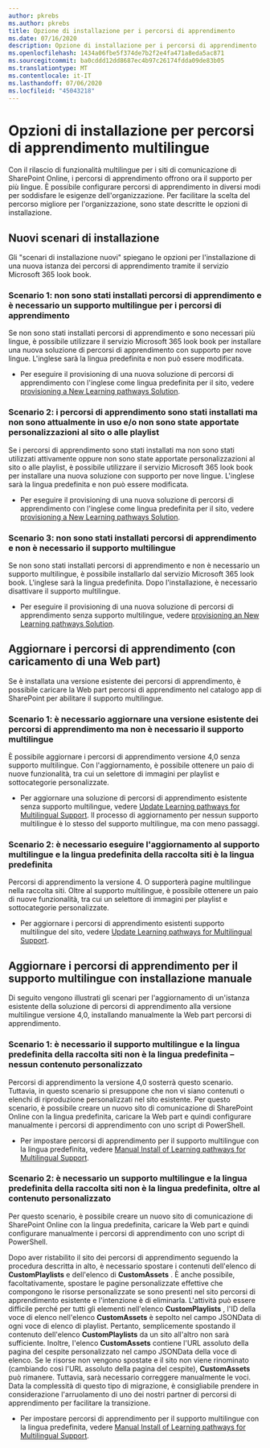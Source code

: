 ```yaml
---
author: pkrebs
ms.author: pkrebs
title: Opzione di installazione per i percorsi di apprendimento
ms.date: 07/16/2020
description: Opzione di installazione per i percorsi di apprendimento
ms.openlocfilehash: 1434a06fbe5f374de7b2f2e4fa471a8eda5ac871
ms.sourcegitcommit: ba0cddd12dd8687ec4b97c26174fdda09de83b05
ms.translationtype: MT
ms.contentlocale: it-IT
ms.lasthandoff: 07/06/2020
ms.locfileid: "45043218"
---
```

# <a name="setup-options-for-multilingual-learning-pathways"></a>Opzioni di installazione per percorsi di apprendimento multilingue
Con il rilascio di funzionalità multilingue per i siti di comunicazione di SharePoint Online, i percorsi di apprendimento offrono ora il supporto per più lingue. È possibile configurare percorsi di apprendimento in diversi modi per soddisfare le esigenze dell'organizzazione. Per facilitare la scelta del percorso migliore per l'organizzazione, sono state descritte le opzioni di installazione. 

## <a name="new-install-scenarios"></a>Nuovi scenari di installazione
Gli "scenari di installazione nuovi" spiegano le opzioni per l'installazione di una nuova istanza dei percorsi di apprendimento tramite il servizio Microsoft 365 look book. 

### <a name="scenario-1-we-have-not-installed-learning-pathways-and-need-learning-pathways-multilingual-support"></a>Scenario 1: non sono stati installati percorsi di apprendimento e è necessario un supporto multilingue per i percorsi di apprendimento 
Se non sono stati installati percorsi di apprendimento e sono necessari più lingue, è possibile utilizzare il servizio Microsoft 365 look book per installare una nuova soluzione di percorsi di apprendimento con supporto per nove lingue. L'inglese sarà la lingua predefinita e non può essere modificata. 
- Per eseguire il provisioning di una nuova soluzione di percorsi di apprendimento con l'inglese come lingua predefinita per il sito, vedere [provisioning a New Learning pathways Solution](custom_provision.md).

### <a name="scenario-2-we-installed-learning-pathways-but-arent-currently-using-it-andor-havent-made-any-customization-to-the-site-or-playlists"></a>Scenario 2: i percorsi di apprendimento sono stati installati ma non sono attualmente in uso e/o non sono state apportate personalizzazioni al sito o alle playlist 
Se i percorsi di apprendimento sono stati installati ma non sono stati utilizzati attivamente oppure non sono state apportate personalizzazioni al sito o alle playlist, è possibile utilizzare il servizio Microsoft 365 look book per installare una nuova soluzione con supporto per nove lingue. L'inglese sarà la lingua predefinita e non può essere modificata. 
- Per eseguire il provisioning di una nuova soluzione di percorsi di apprendimento con l'inglese come lingua predefinita per il sito, vedere [provisioning a New Learning pathways Solution](custom_provision.md).

### <a name="scenario-3-we-havent-installed-learning-pathways-and-dont-need-multilingual-support"></a>Scenario 3: non sono stati installati percorsi di apprendimento e non è necessario il supporto multilingue 
Se non sono stati installati percorsi di apprendimento e non è necessario un supporto multilingue, è possibile installarlo dal servizio Microsoft 365 look book. L'inglese sarà la lingua predefinita. Dopo l'installazione, è necessario disattivare il supporto multilingue. 
- Per eseguire il provisioning di una nuova soluzione di percorsi di apprendimento senza supporto multilingue, vedere [provisioning an New Learning pathways Solution](custom_provision.md).

## <a name="update-learning-pathways-with-a-web-part-upload-scenarios"></a>Aggiornare i percorsi di apprendimento (con caricamento di una Web part)
Se è installata una versione esistente dei percorsi di apprendimento, è possibile caricare la Web part percorsi di apprendimento nel catalogo app di SharePoint per abilitare il supporto multilingue. 

### <a name="scenario-1-we-need-to-upgrade-an-existing-version-of-learning-pathways-but-dont-need-multilingual-support"></a>Scenario 1: è necessario aggiornare una versione esistente dei percorsi di apprendimento ma non è necessario il supporto multilingue
È possibile aggiornare i percorsi di apprendimento versione 4,0 senza supporto multilingue. Con l'aggiornamento, è possibile ottenere un paio di nuove funzionalità, tra cui un selettore di immagini per playlist e sottocategorie personalizzate. 

- Per aggiornare una soluzione di percorsi di apprendimento esistente senza supporto multilingue, vedere [Update Learning pathways for Multilingual Support](custom_update.md). Il processo di aggiornamento per nessun supporto multilingue è lo stesso del supporto multilingue, ma con meno passaggi. 

### <a name="scenario-2-we-need-to-upgrade-to-multilingual-support-and-the-default-language-of-the-site-collection-is-our-default-language"></a>Scenario 2: è necessario eseguire l'aggiornamento al supporto multilingue e la lingua predefinita della raccolta siti è la lingua predefinita
Percorsi di apprendimento la versione 4. O supporterà pagine multilingue nella raccolta siti. Oltre al supporto multilingue, è possibile ottenere un paio di nuove funzionalità, tra cui un selettore di immagini per playlist e sottocategorie personalizzate. 
- Per aggiornare i percorsi di apprendimento esistenti supporto multilingue del sito, vedere [Update Learning pathways for Multilingual Support](custom_update.md). 

## <a name="update-learning-pathways-for-multilingual-support-with-manual-install"></a>Aggiornare i percorsi di apprendimento per il supporto multilingue con installazione manuale 
Di seguito vengono illustrati gli scenari per l'aggiornamento di un'istanza esistente della soluzione di percorsi di apprendimento alla versione multilingue versione 4,0, installando manualmente la Web part percorsi di apprendimento. 

### <a name="scenario-1-we-need-multilingual-support-and-the-default-language-of-the-site-collection-is-not-our-default-language--no-custom-content"></a>Scenario 1: è necessario il supporto multilingue e la lingua predefinita della raccolta siti non è la lingua predefinita – nessun contenuto personalizzato 
Percorsi di apprendimento la versione 4,0 sosterrà questo scenario. Tuttavia, in questo scenario si presuppone che non vi siano contenuti o elenchi di riproduzione personalizzati nel sito esistente. Per questo scenario, è possibile creare un nuovo sito di comunicazione di SharePoint Online con la lingua predefinita, caricare la Web part e quindi configurare manualmente i percorsi di apprendimento con uno script di PowerShell. 
- Per impostare percorsi di apprendimento per il supporto multilingue con la lingua predefinita, vedere [Manual Install of Learning pathways for Multilingual Support](custom_manualsetup.md).

### <a name="scenario-2-we-need-multilingual-support-and-the-default-language-of-the-site-collection-is-not-our-default-language--plus-we-have-custom-content"></a>Scenario 2: è necessario un supporto multilingue e la lingua predefinita della raccolta siti non è la lingua predefinita, oltre al contenuto personalizzato 
Per questo scenario, è possibile creare un nuovo sito di comunicazione di SharePoint Online con la lingua predefinita, caricare la Web part e quindi configurare manualmente i percorsi di apprendimento con uno script di PowerShell. 

Dopo aver ristabilito il sito dei percorsi di apprendimento seguendo la procedura descritta in alto, è necessario spostare i contenuti dell'elenco di **CustomPlaylists** e dell'elenco di **CustomAssets** . È anche possibile, facoltativamente, spostare le pagine personalizzate effettive che compongono le risorse personalizzate se sono presenti nel sito percorsi di apprendimento esistente e l'intenzione è di eliminarla. L'attività può essere difficile perché per tutti gli elementi nell'elenco **CustomPlaylists** , l'ID della voce di elenco nell'elenco **CustomAssets** è sepolto nel campo JSONData di ogni voce di elenco di playlist. Pertanto, semplicemente spostando il contenuto dell'elenco **CustomPlaylists** da un sito all'altro non sarà sufficiente. Inoltre, l'elenco **CustomAssets** contiene l'URL assoluto della pagina del cespite personalizzato nel campo JSONData della voce di elenco. Se le risorse non vengono spostate e il sito non viene rinominato (cambiando così l'URL assoluto della pagina del cespite), **CustomAssets** può rimanere. Tuttavia, sarà necessario correggere manualmente le voci. Data la complessità di questo tipo di migrazione, è consigliabile prendere in considerazione l'arruolamento di uno dei nostri partner di percorsi di apprendimento per facilitare la transizione.
- Per impostare percorsi di apprendimento per il supporto multilingue con la lingua predefinita, vedere [Manual Install of Learning pathways for Multilingual Support](custom_manualsetup.md).
